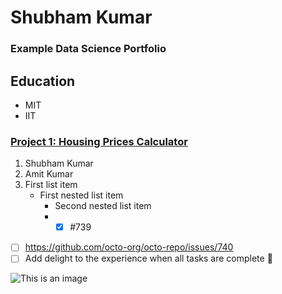 # Shubham Kumar
### Example Data Science Portfolio
## Education
- MIT
- IIT
### [Project 1: Housing Prices Calculator](https://housing.com/edge/free-property-valuation-calculator)
1. Shubham Kumar
2. Amit Kumar
1. First list item
   - First nested list item
     - Second nested list item
     - - [x] #739

- [ ] https://github.com/octo-org/octo-repo/issues/740
- [ ] Add delight to the experience when all tasks are complete :tada:

![This is an image](https://myoctocat.com/assets/images/base-octocat.svg)
